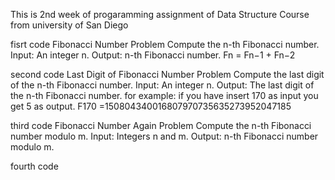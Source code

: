 This is 2nd week of progaramming assignment of Data Structure Course from university of San Diego

fisrt code
Fibonacci Number Problem
Compute the n-th Fibonacci number.
Input: An integer n.
Output: n-th Fibonacci number.
Fn = Fn−1 + Fn−2

second code
Last Digit of Fibonacci Number Problem
Compute the last digit of the n-th Fibonacci number.
Input: An integer n.
Output: The last digit of the n-th
Fibonacci number.
for example: if you have insert 170 as input you get 5 as output.
F170 =150804340016807970735635273952047185

third code
Fibonacci Number Again Problem
Compute the n-th Fibonacci number modulo m.
Input: Integers n and m.
Output: n-th Fibonacci number
modulo m.

fourth code
